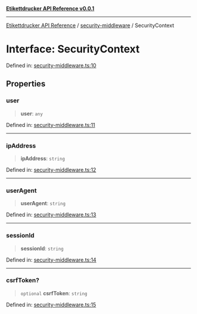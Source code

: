 [**Etikettdrucker API Reference v0.0.1**](../../README.md)

***

[Etikettdrucker API Reference](../../modules.md) / [security-middleware](../README.md) / SecurityContext

# Interface: SecurityContext

Defined in: [security-middleware.ts:10](https://github.com/JayeshKakkad-Rotoclear/Etikettdruck/blob/main/src/lib/security-middleware.ts#L10)

## Properties

### user

> **user**: `any`

Defined in: [security-middleware.ts:11](https://github.com/JayeshKakkad-Rotoclear/Etikettdruck/blob/main/src/lib/security-middleware.ts#L11)

***

### ipAddress

> **ipAddress**: `string`

Defined in: [security-middleware.ts:12](https://github.com/JayeshKakkad-Rotoclear/Etikettdruck/blob/main/src/lib/security-middleware.ts#L12)

***

### userAgent

> **userAgent**: `string`

Defined in: [security-middleware.ts:13](https://github.com/JayeshKakkad-Rotoclear/Etikettdruck/blob/main/src/lib/security-middleware.ts#L13)

***

### sessionId

> **sessionId**: `string`

Defined in: [security-middleware.ts:14](https://github.com/JayeshKakkad-Rotoclear/Etikettdruck/blob/main/src/lib/security-middleware.ts#L14)

***

### csrfToken?

> `optional` **csrfToken**: `string`

Defined in: [security-middleware.ts:15](https://github.com/JayeshKakkad-Rotoclear/Etikettdruck/blob/main/src/lib/security-middleware.ts#L15)
